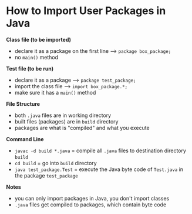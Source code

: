 How to Import User Packages in Java
===================================

**Class file (to be imported)**
- declare it as a package on the first line --> `package box_package;`
- no `main()` method

**Test file (to be run)**
- declare it as a package --> `package test_package;`
- import the class file --> `import box_package.*;`
- make sure it has a `main()` method

**File Structure**
- both `.java` files are in working directory
- built files (packages) are in `build` directory
- packages are what is "compiled" and what you execute

**Command Line**
- `javac -d build *.java` = compile all `.java` files to destination directory `build`
- `cd build` = go into `build` directory
- `java test_package.Test` = execute the Java byte code of `Test.java` in the package `test_package`

**Notes**
- you can only import packages in Java, you don't import classes
- `.java` files get compiled to packages, which contain byte code
